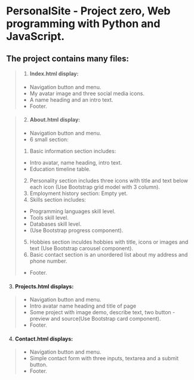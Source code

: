 # PersonalSite - Project zero, Web programming with Python and JavaScript.
## The project contains many files:
 
> 1. #### Index.html display:
> - Navigation button and menu.
> - My avatar image and three social media icons.
> - A name heading and an intro text.
> - Footer.

> 2. #### About.html display:
> - Navigation button and menu.
> - 6 small section:
> 1. Basic information section includes:
>   - Intro avatar, name heading, intro text.
>   - Education timeline table.
> 2. Personality section includes three icons with title and text below each icon (Use Bootstrap grid model with 3 column).
> 3. Employment history section: Empty yet.
> 4. Skills section includes:
>   - Programming languages skill level.
>   - Tools skill level.
>   - Databases skill level.
>   - (Use Bootstrap progress component).
> 5. Hobbies section inculdes hobbies with title, icons or images and text (Use Bootstrap carousel component).
> 6. Basic contact section is an unordered list about my address and phone number.
> - Footer.
3. #### Projects.html displays:
> - Navigation button and menu.
> - Intro avatar name heading and title of page
> - Some project with image demo, describe text, two button - preview and source(Use Bootstrap card component).
> - Footer.
4. #### Contact.html displays:
> - Navigation button and menu.
> - Simple contact form with three inputs, textarea and a submit button. 
> - Footer.
